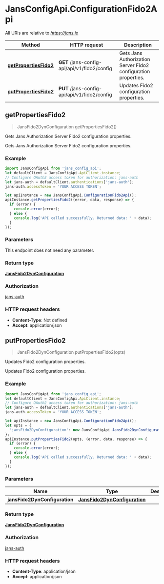 # JansConfigApi.ConfigurationFido2Api

All URIs are relative to *https://jans.io*

Method | HTTP request | Description
------------- | ------------- | -------------
[**getPropertiesFido2**](ConfigurationFido2Api.md#getPropertiesFido2) | **GET** /jans-config-api/api/v1/fido2/config | Gets Jans Authorization Server Fido2 configuration properties.
[**putPropertiesFido2**](ConfigurationFido2Api.md#putPropertiesFido2) | **PUT** /jans-config-api/api/v1/fido2/config | Updates Fido2 configuration properties.



## getPropertiesFido2

> JansFido2DynConfiguration getPropertiesFido2()

Gets Jans Authorization Server Fido2 configuration properties.

Gets Jans Authorization Server Fido2 configuration properties.

### Example

```javascript
import JansConfigApi from 'jans_config_api';
let defaultClient = JansConfigApi.ApiClient.instance;
// Configure OAuth2 access token for authorization: jans-auth
let jans-auth = defaultClient.authentications['jans-auth'];
jans-auth.accessToken = 'YOUR ACCESS TOKEN';

let apiInstance = new JansConfigApi.ConfigurationFido2Api();
apiInstance.getPropertiesFido2((error, data, response) => {
  if (error) {
    console.error(error);
  } else {
    console.log('API called successfully. Returned data: ' + data);
  }
});
```

### Parameters

This endpoint does not need any parameter.

### Return type

[**JansFido2DynConfiguration**](JansFido2DynConfiguration.md)

### Authorization

[jans-auth](../README.md#jans-auth)

### HTTP request headers

- **Content-Type**: Not defined
- **Accept**: application/json


## putPropertiesFido2

> JansFido2DynConfiguration putPropertiesFido2(opts)

Updates Fido2 configuration properties.

Updates Fido2 configuration properties.

### Example

```javascript
import JansConfigApi from 'jans_config_api';
let defaultClient = JansConfigApi.ApiClient.instance;
// Configure OAuth2 access token for authorization: jans-auth
let jans-auth = defaultClient.authentications['jans-auth'];
jans-auth.accessToken = 'YOUR ACCESS TOKEN';

let apiInstance = new JansConfigApi.ConfigurationFido2Api();
let opts = {
  'jansFido2DynConfiguration': new JansConfigApi.JansFido2DynConfiguration() // JansFido2DynConfiguration | 
};
apiInstance.putPropertiesFido2(opts, (error, data, response) => {
  if (error) {
    console.error(error);
  } else {
    console.log('API called successfully. Returned data: ' + data);
  }
});
```

### Parameters


Name | Type | Description  | Notes
------------- | ------------- | ------------- | -------------
 **jansFido2DynConfiguration** | [**JansFido2DynConfiguration**](JansFido2DynConfiguration.md)|  | [optional] 

### Return type

[**JansFido2DynConfiguration**](JansFido2DynConfiguration.md)

### Authorization

[jans-auth](../README.md#jans-auth)

### HTTP request headers

- **Content-Type**: application/json
- **Accept**: application/json

